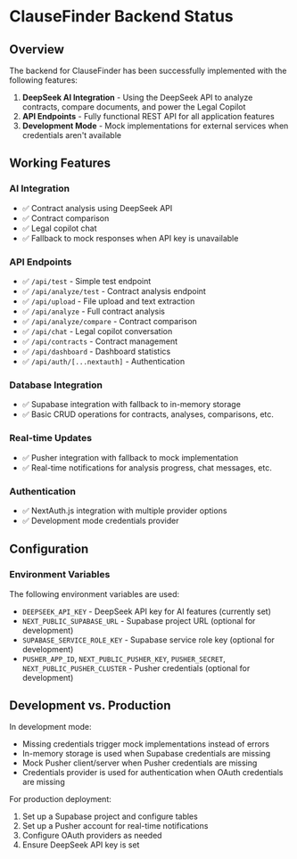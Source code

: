 # ClauseFinder Backend Status

## Overview
The backend for ClauseFinder has been successfully implemented with the following features:

1. **DeepSeek AI Integration** - Using the DeepSeek API to analyze contracts, compare documents, and power the Legal Copilot
2. **API Endpoints** - Fully functional REST API for all application features
3. **Development Mode** - Mock implementations for external services when credentials aren't available

## Working Features

### AI Integration
- ✅ Contract analysis using DeepSeek API
- ✅ Contract comparison 
- ✅ Legal copilot chat
- ✅ Fallback to mock responses when API key is unavailable

### API Endpoints
- ✅ `/api/test` - Simple test endpoint
- ✅ `/api/analyze/test` - Contract analysis endpoint
- ✅ `/api/upload` - File upload and text extraction
- ✅ `/api/analyze` - Full contract analysis 
- ✅ `/api/analyze/compare` - Contract comparison
- ✅ `/api/chat` - Legal copilot conversation
- ✅ `/api/contracts` - Contract management
- ✅ `/api/dashboard` - Dashboard statistics
- ✅ `/api/auth/[...nextauth]` - Authentication

### Database Integration
- ✅ Supabase integration with fallback to in-memory storage
- ✅ Basic CRUD operations for contracts, analyses, comparisons, etc.

### Real-time Updates
- ✅ Pusher integration with fallback to mock implementation
- ✅ Real-time notifications for analysis progress, chat messages, etc.

### Authentication
- ✅ NextAuth.js integration with multiple provider options
- ✅ Development mode credentials provider

## Configuration

### Environment Variables
The following environment variables are used:

- `DEEPSEEK_API_KEY` - DeepSeek API key for AI features (currently set)
- `NEXT_PUBLIC_SUPABASE_URL` - Supabase project URL (optional for development)
- `SUPABASE_SERVICE_ROLE_KEY` - Supabase service role key (optional for development)
- `PUSHER_APP_ID`, `NEXT_PUBLIC_PUSHER_KEY`, `PUSHER_SECRET`, `NEXT_PUBLIC_PUSHER_CLUSTER` - Pusher credentials (optional for development)

## Development vs. Production

In development mode:
- Missing credentials trigger mock implementations instead of errors
- In-memory storage is used when Supabase credentials are missing
- Mock Pusher client/server when Pusher credentials are missing
- Credentials provider is used for authentication when OAuth credentials are missing

For production deployment:
1. Set up a Supabase project and configure tables
2. Set up a Pusher account for real-time notifications
3. Configure OAuth providers as needed
4. Ensure DeepSeek API key is set 
